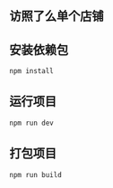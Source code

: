 ## 访照了么单个店铺

## 安装依赖包
```cmd
npm install
```
## 运行项目
```cmd
npm run dev
```

## 打包项目
```cmd
npm run build
```
